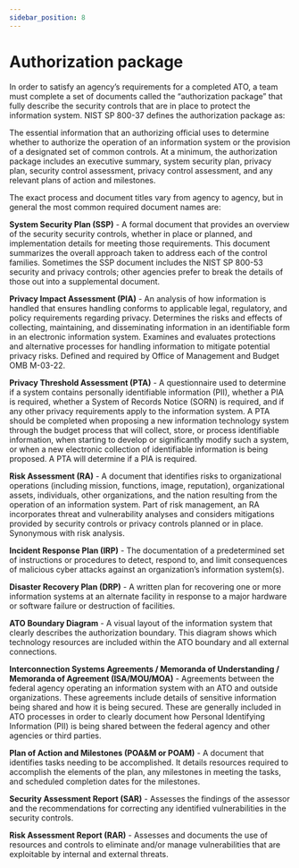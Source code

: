 ```yaml
---
sidebar_position: 8
---
```


# Authorization package

In order to satisfy an agency’s requirements for a completed ATO, a team must complete a set of documents called the “authorization package” that fully describe the security controls that are in place to protect the information system. NIST SP 800-37 defines the authorization package as:

The essential information that an authorizing official uses to determine whether to authorize the operation of an information system or the provision of a designated set of common controls. At a minimum, the authorization package includes an executive summary, system security plan, privacy plan, security control assessment, privacy control assessment, and any relevant plans of action and milestones.

The exact process and document titles vary from agency to agency, but in general the most common required document names are:

**System Security Plan (SSP)** - A formal document that provides an overview of the security security controls, whether in place or planned, and implementation details for meeting those requirements. This document summarizes the overall approach taken to address each of the control families. Sometimes the SSP document includes the NIST SP 800-53 security and privacy controls; other agencies prefer to break the details of those out into a supplemental document.

**Privacy Impact Assessment (PIA)** - An analysis of how information is handled that ensures handling conforms to applicable legal, regulatory, and policy requirements regarding privacy. Determines the risks and effects of collecting, maintaining, and disseminating information in an identifiable form in an electronic information system. Examines and evaluates protections and alternative processes for handling information to mitigate potential privacy risks. Defined and required by Office of Management and Budget OMB M-03-22.

**Privacy Threshold Assessment (PTA)** - A questionnaire used to determine if a system contains personally identifiable information (PII), whether a PIA is required, whether a System of Records Notice (SORN) is required, and if any other privacy requirements apply to the information system. A PTA should be completed when proposing a new information technology system through the budget process that will collect, store, or process identifiable information, when starting to develop or significantly modify such a system, or when a new electronic collection of identifiable information is being proposed. A PTA will determine if a PIA is required.

**Risk Assessment (RA)** - A document that identifies risks to organizational operations (including mission, functions, image, reputation), organizational assets, individuals, other organizations, and the nation resulting from the operation of an information system. Part of risk management, an RA incorporates threat and vulnerability analyses and considers mitigations provided by security controls or privacy controls planned or in place. Synonymous with risk analysis.

**Incident Response Plan (IRP)** - The documentation of a predetermined set of instructions or procedures to detect, respond to, and limit consequences of malicious cyber attacks against an organization’s information system(s).

**Disaster Recovery Plan (DRP)** - A written plan for recovering one or more information systems at an alternate facility in response to a major hardware or software failure or destruction of facilities.

**ATO Boundary Diagram** - A visual layout of the information system that clearly describes the authorization boundary. This diagram shows which technology resources are included within the ATO boundary and all external connections.

**Interconnection Systems Agreements / Memoranda of Understanding / Memoranda of Agreement (ISA/MOU/MOA)** - Agreements between the federal agency operating an information system with an ATO and outside organizations. These agreements include details of sensitive information being shared and how it is being secured. These are generally included in ATO processes in order to clearly document how Personal Identifying Information (PII) is being shared between the federal agency and other agencies or third parties.

**Plan of Action and Milestones (POA&M or POAM)** - A document that identifies tasks needing to be accomplished. It details resources required to accomplish the elements of the plan, any milestones in meeting the tasks, and scheduled completion dates for the milestones.

**Security Assessment Report (SAR)** - Assesses the findings of the assessor and the recommendations for correcting any identified vulnerabilities in the security controls.

**Risk Assessment Report (RAR)** - Assesses and documents the use of resources and controls to eliminate and/or manage vulnerabilities that are exploitable by internal and external threats.
